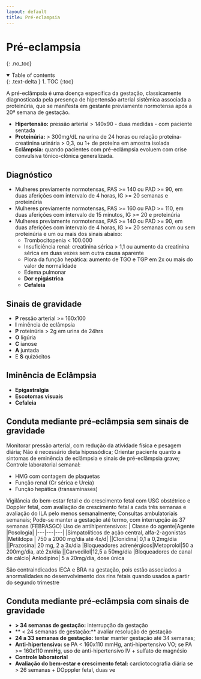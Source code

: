 ```yaml
---
layout: default
title: Pré-eclampsia
---
```

# Pré-eclampsia
{: .no_toc}

<details open markdown="block">
  <summary>
    Table of contents
  </summary>
  {: .text-delta }
1. TOC
{:toc}
</details>

A pré-eclâmpsia é uma doença específica da gestação, classicamente diagnosticada pela presença de hipertensão arterial sistêmica associada a proteinúria, que se manifesta em gestante previamente normotensa após a 20ª semana de gestação.
- **Hipertensão:** pressão arterial > 140x90 - duas medidas - com paciente sentada
- **Proteinúria:** > 300mg/dL na urina de 24 horas ou relação proteína-creatinina urinária > 0,3, ou 1+ de proteína em amostra isolada
- **Eclâmpsia:** quando pacientes com pré-eclâmpsia evoluem com crise convulsiva tônico-clônica generalizada.

## Diagnóstico 
- Mulheres previamente normotensas, PAS >= 140 ou PAD >= 90, em duas aferições com intervalo de 4 horas, IG >= 20 semanas e proteinúria
- Mulheres previamente normotensas, PAS >= 160 ou PAD >= 110, em duas aferições com intervalo de 15 minutos, IG >= 20 e proteinúria
- Mulheres previamente normotensas, PAS >= 140 ou PAD >= 90, em duas aferições com intervalo de 4 horas, IG >= 20 semanas com ou sem proteinúria e um ou mais dos sinais abaixo:
	- Trombocitopenia < 100.000
	- Insuficiência renal: creatinina sérica > 1,1 ou aumento da creatinina sérica em duas vezes sem outra causa aparente
	- Piora da função hepática: aumento de TGO e TGP em 2x ou mais do valor de normalidade
	- Edema pulmonar
	- **Dor epigástrica**
	- **Cefaleia**
	
## Sinais de gravidade
- **P** ressão arterial >= 160x100
- **I** minência de eclâmpsia
- **P** roteinúria > 2g em urina de 24hrs
- **O** ligúria
- **C** ianose
- **A** juntada
- E **S** quizócitos

## Iminência de Eclâmpsia
- **Epigastralgia**
- **Escotomas visuais**
- **Cefaleia**

## Conduta mediante pré-eclâmpsia sem sinais de gravidade
Monitorar pressão arterial, com redução da atividade física e pesagem diária;
Não é necessário dieta hipossódica;
Orientar paciente quanto a sintomas de eminência de eclâmpsia e sinais de pré-eclâmpsia grave;
Controle laboratorial semanal:
- HMG com contagem de plaquetas
- Função renal (Cr sérica e Ureia)
- Função hepática (transaminases)

Vigilância do bem-estar fetal e do crescimento fetal com USG obstétrico e Doppler fetal, com avaliação de crescimento fetal a cada três semanas e avaliação do ILA pelo menos semanalmente;
Consultas ambulatoriais semanais;
Pode-se manter a gestação até termo, com interrupção às 37 semanas (FEBRASGO)
Uso de antihipentensivos:
| Classe do agente|Agente |Posologia|
|---|---|---|
|Simpatolíticos de ação central, alfa-2-agonistas |Metildopa | 750 a 2000 mg/dia até 4x/d|
||Clonidina| 0,1 a 0,2mg/dia
||Prazosina| 20 mg, 2 a 3x/dia
|Bloqueadores adrenérgicos|Metoprolol|50 a 200mg/dia, até 2x/dia
||Carvedilol|12,5 a 50mg/dia
|Bloqueadores de canal de cálcio| Anlodipino| 5 a 20mg/dia, dose única

São contraindicados IECA e BRA na gestação, pois estão associados a anormalidades no desenvolvimento dos rins fetais quando usados a partir do segundo trimestre
## Conduta mediante pré-eclâmpsia com sinais de gravidade
- **> 34 semanas de gestação:** interrupção da gestação
- ** < 24 semanas de gestação:** avaliar resolução de gestação
- **24 a 33 semanas de gestação:** tentar manter gestação até 34 semanas;
- **Anti-hipertensivo:** se PA < 160x110 mmHg, anti-hipertensivo VO; se PA >= 160x110 mmHg, uso de anti-hipertensivo IV + sulfato de magnésio
- **Controle laboratorial**
- **Avaliação do bem-estar e crescimento fetal:** cardiotocografia diária se > 26 semanas + DOpppler fetal, duas ve
<!--stackedit_data:
eyJoaXN0b3J5IjpbLTExMjkyMTYwOTMsLTE3MzI1MDQ5OTFdfQ
==
-->